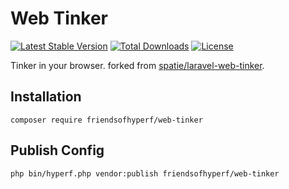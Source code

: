 # Web Tinker

[![Latest Stable Version](https://img.shields.io/packagist/v/friendsofhyperf/web-tinker)](https://packagist.org/packages/friendsofhyperf/web-tinker)
[![Total Downloads](https://img.shields.io/packagist/dt/friendsofhyperf/web-tinker)](https://packagist.org/packages/friendsofhyperf/web-tinker)
[![License](https://img.shields.io/packagist/l/friendsofhyperf/web-tinker)](https://github.com/friendsofhyperf/web-tinker)

Tinker in your browser. forked from [spatie/laravel-web-tinker](https://github.com/spatie/laravel-web-tinker).

## Installation

```shell
composer require friendsofhyperf/web-tinker
```

## Publish Config

```shell
php bin/hyperf.php vendor:publish friendsofhyperf/web-tinker
```
